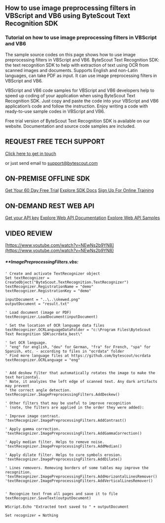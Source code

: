 ## How to use image preprocessing filters in VBScript and VB6 using ByteScout Text Recognition SDK

### Tutorial on how to use image preprocessing filters in VBScript and VB6

The sample source codes on this page shows how to use image preprocessing filters in VBScript and VB6. ByteScout Text Recognition SDK: the text recognition SDK to help with extraction of text using OCR from scanned images and documents. Supports English and non-Latin languages, can take PDF as input. It can use image preprocessing filters in VBScript and VB6.

VBScript and VB6 code samples for VBScript and VB6 developers help to speed up coding of your application when using ByteScout Text Recognition SDK. Just copy and paste the code into your VBScript and VB6 application’s code and follow the instruction. Enjoy writing a code with ready-to-use sample codes in VBScript and VB6.

Free trial version of ByteScout Text Recognition SDK is available on our website. Documentation and source code samples are included.

## REQUEST FREE TECH SUPPORT

[Click here to get in touch](https://bytescout.zendesk.com/hc/en-us/requests/new?subject=ByteScout%20Text%20Recognition%20SDK%20Question)

or just send email to [support@bytescout.com](mailto:support@bytescout.com?subject=ByteScout%20Text%20Recognition%20SDK%20Question) 

## ON-PREMISE OFFLINE SDK 

[Get Your 60 Day Free Trial](https://bytescout.com/download/web-installer?utm_source=github-readme)
[Explore SDK Docs](https://bytescout.com/documentation/index.html?utm_source=github-readme)
[Sign Up For Online Training](https://academy.bytescout.com/)


## ON-DEMAND REST WEB API

[Get your API key](https://pdf.co/documentation/api?utm_source=github-readme)
[Explore Web API Documentation](https://pdf.co/documentation/api?utm_source=github-readme)
[Explore Web API Samples](https://github.com/bytescout/ByteScout-SDK-SourceCode/tree/master/PDF.co%20Web%20API)

## VIDEO REVIEW

[https://www.youtube.com/watch?v=NEwNs2b9YN8](https://www.youtube.com/watch?v=NEwNs2b9YN8)




<!-- code block begin -->

##### ****ImagePreprocessingFilters.vbs:**
    
```
' Create and activate TextRecognizer object
Set textRecognizer = CreateObject("ByteScout.TextRecognition.TextRecognizer")
textRecognizer.RegistrationName = "demo"
textRecognizer.RegistrationKey = "demo"

inputDocument = "..\..\skewed.png"
outputDocument = "result.txt"

' Load document (image or PDF)
textRecognizer.LoadDocument(inputDocument)

' Set the location of OCR language data files
textRecognizer.OCRLanguageDataFolder = "c:\Program Files\ByteScout Text Recognition SDK\ocrdata_best\"

' Set OCR language.
' "eng" for english, "deu" for German, "fra" for French, "spa" for Spanish, etc. - according to files in "ocrdata" folder
' Find more language files at https://github.com/bytescout/ocrdata
textRecognizer.OCRLanguage = "eng" 


' Add deskew filter that automatically rotates the image to make the text horizontal.
' Note, it analyzes the left edge of scanned text. Any dark artifacts may prevent 
' the correct angle detection.
textRecognizer.ImagePreprocessingFilters.AddDeskew()

' Other filters that may be useful to improve recognition
' (note, the filters are applied in the order they were added):

' Improve image contrast.
'textRecognizer.ImagePreprocessingFilters.AddContrast()

' Apply gamma correction.
'textRecognizer.ImagePreprocessingFilters.AddGammaCorrection()

' Apply median filter. Helps to remove noise.
'textRecognizer.ImagePreprocessingFilters.AddMedian()

' Apply dilate filter. Helps to cure symbols erosion.
'textRecognizer.ImagePreprocessingFilters.AddDilate()

' Lines removers. Removing borders of some tables may improve the recognition.
'textRecognizer.ImagePreprocessingFilters.AddHorizontalLinesRemover()
'textRecognizer.ImagePreprocessingFilters.AddVerticalLinesRemover()


' Recognize text from all pages and save it to file
textRecognizer.SaveText(outputDocument)

WScript.Echo "Extracted text saved to " + outputDocument

Set recognizer = Nothing


```

<!-- code block end -->